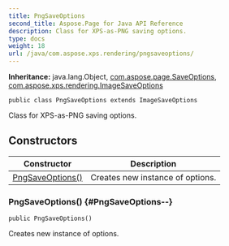 ```yaml
---
title: PngSaveOptions
second_title: Aspose.Page for Java API Reference
description: Class for XPS-as-PNG saving options.
type: docs
weight: 18
url: /java/com.aspose.xps.rendering/pngsaveoptions/
---
```

**Inheritance:**
java.lang.Object, [com.aspose.page.SaveOptions](../../com.aspose.page/saveoptions), [com.aspose.xps.rendering.ImageSaveOptions](../../com.aspose.xps.rendering/imagesaveoptions)
```
public class PngSaveOptions extends ImageSaveOptions
```

Class for XPS-as-PNG saving options.
## Constructors

| Constructor | Description |
| --- | --- |
| [PngSaveOptions()](#PngSaveOptions--) | Creates new instance of options. |
### PngSaveOptions() {#PngSaveOptions--}
```
public PngSaveOptions()
```


Creates new instance of options.


